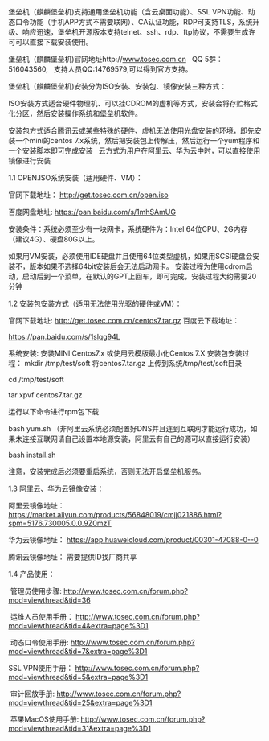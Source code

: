 堡垒机（麒麟堡垒机)支持通用堡垒机功能（含云桌面功能）、SSL VPN功能、动态口令功能（手机APP方式不需要联网）、CA认证功能，RDP可支持TLS，系统升级、响应迅速，堡垒机开源版本支持telnet、ssh、rdp、ftp协议，不需要生成许可可以直接下载安装使用。

堡垒机（麒麟堡垒机)官网地址http://www.tosec.com.cn    QQ 5群：516043560,   支持人员QQ:14769579,可以得到官方支持。

堡垒机（麒麟堡垒机)安装分为ISO安装、安装包、镜像安装三种方式：

ISO安装方式适合硬件物理机、可以挂CDROM的虚机等方式，安装会将存贮格式化分区，然后安装操作系统和堡垒机软件。

安装包方式适合腾讯云或某些特殊的硬件、虚机无法使用光盘安装的环境，即先安装一个mini的centos 7.x系统，然后把安装包上传解压，然后运行一个yum程序和一个安装脚本即可完成安装
 
云方式为用户在阿里云、华为云中时，可以直接使用镜像进行安装

1.1 OPEN.ISO系统安装（适用硬件、VM）：

官网下载地址：
http://get.tosec.com.cn/open.iso

百度网盘地址:
https://pan.baidu.com/s/1mhSAmUG

安装条件：系统必须至少有一块网卡，系统硬件为：Intel 64位CPU、2G内存（建议4G）、硬盘80G以上。

如果用VM安装，必须使用IDE硬盘并且使用64位类型虚机，如果用SCSI硬盘会安装不，版本如果不选择64bit安装后会无法启动网卡。
安装过程为使用cdrom启动，启动后到一个菜单，在默认的GPT上回车，即可完成，安装过程大约需要20分钟


1.2 安装包安装方式（适用无法使用光驱的硬件或VM）：

官网下载地址:
http://get.tosec.com.cn/centos7.tar.gz
百度云下载地址：

https://pan.baidu.com/s/1slqg94L

系统安装: 安装MINI Centos7.x 或使用云模版最小化Centos 7.X
安装包安装过程：
mkdir /tmp/test/soft
将centos7.tar.gz 上传到系统/tmp/test/soft目录

cd /tmp/test/soft

tar xpvf  centos7.tar.gz

运行以下命令进行rpm包下载

bash yum.sh （非阿里云系统必须配置好DNS并且连到互联网才能运行成功，如果未连接互联网请自己设置本地源安装，阿里云有自己的源可以直接运行安装）

bash install.sh

注意，安装完成后必须要重启系统，否则无法开启堡垒机服务。

1.3 阿里云、华为云镜像安装：

阿里云镜像地址：
https://market.aliyun.com/products/56848019/cmjj021886.html?spm=5176.730005.0.0.9Z0mzT

华为云镜像地址：
https://app.huaweicloud.com/product/00301-47088-0--0

腾讯云镜像地址：
需要提供ID找厂商共享


1.4 产品使用：

 管理员使用步骤:
 http://www.tosec.com.cn/forum.php?mod=viewthread&tid=36
 
 运维人员使用手册：
 http://www.tosec.com.cn/forum.php?mod=viewthread&tid=4&extra=page%3D1
 
 动态口令使用手册:
 http://www.tosec.com.cn/forum.php?mod=viewthread&tid=7&extra=page%3D1
 
 SSL VPN使用手册：
 http://www.tosec.com.cn/forum.php?mod=viewthread&tid=5&extra=page%3D1
 
 审计回放手册:
 http://www.tosec.com.cn/forum.php?mod=viewthread&tid=25&extra=page%3D1
 
 苹果MacOS使用手册:
 http://www.tosec.com.cn/forum.php?mod=viewthread&tid=31&extra=page%3D1

